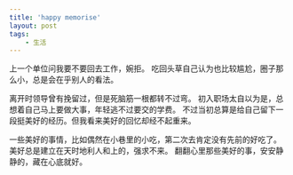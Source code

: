 ```yaml
---
title: 'happy memorise'
layout: post
tags:
    - 生活
---
```


上一个单位问我要不要回去工作，婉拒。
吃回头草自己认为也比较尴尬，圈子那么小，总是会在乎别人的看法。

离开时领导曾有挽留过，但是死脑筋一根都转不过弯。
初入职场太自以为是，总想着自己马上要做大事，年轻逃不过要交的学费。
不过当初总算是给自己留下一段挺美好的经历。但我看来美好的回忆却经不起重来。

一些美好的事情，比如偶然在小巷里的小吃，第二次去肯定没有先前的好吃了。
美好总是建立在天时地利人和上的，强求不来。
翻翻心里那些美好的事，安安静静的，藏在心底就好。
